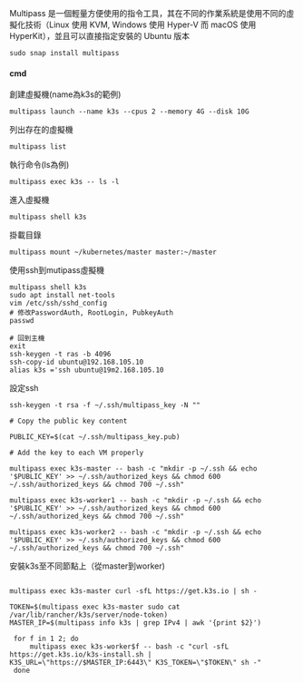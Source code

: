 Multipass 是一個輕量方便使用的指令工具，其在不同的作業系統是使用不同的虛擬化技術（Linux 使用 KVM, Windows 使用 Hyper-V 而 macOS 使用 HyperKit），並且可以直接指定安裝的 Ubuntu 版本
```
sudo snap install multipass
```

#### cmd

創建虛擬機(name為k3s的範例)
```
multipass launch --name k3s --cpus 2 --memory 4G --disk 10G
```

列出存在的虛擬機
```
multipass list 
```

執行命令(ls為例)
```
multipass exec k3s -- ls -l
```

進入虛擬機
```
multipass shell k3s
```

掛載目錄
```
multipass mount ~/kubernetes/master master:~/master
```

使用ssh到mutipass虛擬機
```
multipass shell k3s
sudo apt install net-tools
vim /etc/ssh/sshd_config 
# 修改PasswordAuth, RootLogin, PubkeyAuth
passwd

# 回到主機
exit
ssh-keygen -t ras -b 4096
ssh-copy-id ubuntu@192.168.105.10 
alias k3s ='ssh ubuntu@19m2.168.105.10
```

設定ssh
```
ssh-keygen -t rsa -f ~/.ssh/multipass_key -N ""

# Copy the public key content 

PUBLIC_KEY=$(cat ~/.ssh/multipass_key.pub) 

# Add the key to each VM properly 

multipass exec k3s-master -- bash -c "mkdir -p ~/.ssh && echo '$PUBLIC_KEY' >> ~/.ssh/authorized_keys && chmod 600 ~/.ssh/authorized_keys && chmod 700 ~/.ssh" 

multipass exec k3s-worker1 -- bash -c "mkdir -p ~/.ssh && echo '$PUBLIC_KEY' >> ~/.ssh/authorized_keys && chmod 600 ~/.ssh/authorized_keys && chmod 700 ~/.ssh" 

multipass exec k3s-worker2 -- bash -c "mkdir -p ~/.ssh && echo '$PUBLIC_KEY' >> ~/.ssh/authorized_keys && chmod 600 ~/.ssh/authorized_keys && chmod 700 ~/.ssh"
```

安裝k3s至不同節點上（從master到worker)
``` 

multipass exec k3s-master curl -sfL https://get.k3s.io | sh -

TOKEN=$(multipass exec k3s-master sudo cat /var/lib/rancher/k3s/server/node-token)
MASTER_IP=$(multipass info k3s | grep IPv4 | awk '{print $2}')

 for f in 1 2; do  
     multipass exec k3s-worker$f -- bash -c "curl -sfL https://get.k3s.io/k3s-install.sh | K3S_URL=\"https://$MASTER_IP:6443\" K3S_TOKEN=\"$TOKEN\" sh -"  
 done
 
```